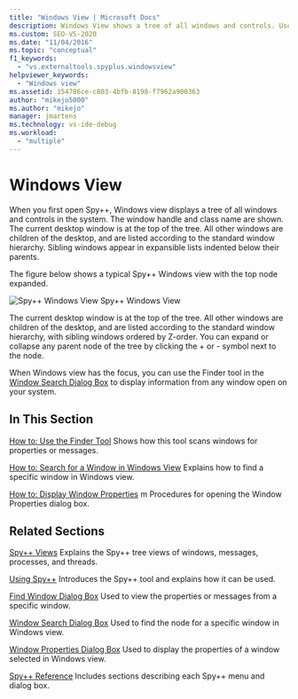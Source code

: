```yaml
---
title: "Windows View | Microsoft Docs"
description: Windows View shows a tree of all windows and controls. Use it as a starting point to obtain information about windows of interest.
ms.custom: SEO-VS-2020
ms.date: "11/04/2016"
ms.topic: "conceptual"
f1_keywords:
  - "vs.externaltools.spyplus.windowsview"
helpviewer_keywords:
  - "Windows view"
ms.assetid: 154786ce-c803-4bfb-8198-f7962a900363
author: "mikejo5000"
ms.author: "mikejo"
manager: jmartens
ms.technology: vs-ide-debug
ms.workload:
  - "multiple"
---
```

# Windows View
When you first open Spy++, Windows view displays a tree of all windows and controls in the system. The window handle and class name are shown. The current desktop window is at the top of the tree. All other windows are children of the desktop, and are listed according to the standard window hierarchy. Sibling windows appear in expansible lists indented below their parents.

 The figure below shows a typical Spy++ Windows view with the top node expanded.

 ![Spy&#43;&#43; Windows View](../debugger/media/spy--_windowsview.png "Spy++_WindowsView")
Spy++ Windows View

 The current desktop window is at the top of the tree. All other windows are children of the desktop, and are listed according to the standard window hierarchy, with sibling windows ordered by Z-order. You can expand or collapse any parent node of the tree by clicking the + or - symbol next to the node.

 When Windows view has the focus, you can use the Finder tool in the [Window Search Dialog Box](../debugger/window-search-dialog-box.md) to display information from any window open on your system.

## In This Section
 [How to: Use the Finder Tool](../debugger/how-to-use-the-finder-tool.md)
 Shows how this tool scans windows for properties or messages.

 [How to: Search for a Window in Windows View](../debugger/how-to-search-for-a-window-in-windows-view.md)
 Explains how to find a specific window in Windows view.

 [How to: Display Window Properties](../debugger/how-to-display-window-properties.md) m
 Procedures for opening the Window Properties dialog box.

## Related Sections
 [Spy++ Views](../debugger/spy-increment-views.md)
 Explains the Spy++ tree views of windows, messages, processes, and threads.

 [Using Spy++](../debugger/using-spy-increment.md)
 Introduces the Spy++ tool and explains how it can be used.

 [Find Window Dialog Box](../debugger/find-window-dialog-box.md)
 Used to view the properties or messages from a specific window.

 [Window Search Dialog Box](../debugger/window-search-dialog-box.md)
 Used to find the node for a specific window in Windows view.

 [Window Properties Dialog Box](../debugger/window-properties-dialog-box.md)
 Used to display the properties of a window selected in Windows view.

 [Spy++ Reference](../debugger/spy-increment-reference.md)
 Includes sections describing each Spy++ menu and dialog box.